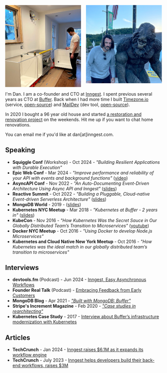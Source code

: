 <div style="display:grid; grid-template-columns:1fr 1fr; gap: 1rem;">
  <img src="/images/about-dan-kitchen.jpg" alt="Building a kitchen"/>
  <img src="/images/about-dan-sasquatch.jpg" alt="Blending in with the locals"/>
</div>

I'm Dan. I am a co-founder and CTO at [Inngest](https://www.inngest.com). I spent previous several years as CTO at [Buffer](https://buffer.com). Back when I had more time I built [Timezone.io](https://timezone.io) (service, [open-source](https://github.com/timezoneio/timezoneio)) and [MailDev](https://maildev.github.io/maildev/) (dev tool, [open-source](https://github.com/maildev/maildev)).

In 2020 I bought a 96 year old house and started [a restoration and renovation project](https://www.instagram.com/michigancraftsman/) on the weekends. Hit me up if you want to chat home renovations.

You can email me if you'd like at dan\[at\]inngest.com.

## Speaking

- **Squiggle Conf** (Workshop) - Oct 2024 - _"Building Resilient Applications with Durable Execution"_
- **Epic Web Conf** - Mar 2024 - _"Improve performance and reliability of your API with events and background functions"_ ([video](https://www.epicweb.dev/talks/improve-performance-and-reliability-of-your-api-with-events-and-background-functions))
- **AsyncAPI Conf** - Nov 2022 - _"An Auto-Documenting Event-Driven Architecture Using Async API and Inngest"_ ([slides](https://www.slideshare.net/DanFarrelly/an-autodocumenting-eventdriven-architecture-using-async-api-and-inngest-asyncapi-conf))
- **Reactive Summit** - Oct 2022 - _"Building a Pluggable, Cloud-native Event-driven Serverless Architecture"_ ([slides](https://www.slideshare.net/DanFarrelly/building-a-pluggable-cloudnative-eventdriven-serverless-architecture))
- **MongoDB World** - 2019 - ([slides](https://www.slideshare.net/mongodb/mongodb-world-2019-lessons-learned-migrating-buffers-production-database-to-mongodb-atlas-from-mongodb-24-buffer))
- **Kubernetes NYC Meetup** - Mar 2018 - _"Kubernetes at Buffer - 2 years in"_ ([slides](https://www.slideshare.net/DanFarrelly/kubernetes-at-buffer-2-years-in))
- **KubeCon** - Nov 2016 - _"How Kubernetes Was the Secret Sauce in Our Globally Distributed Team’s Transition to Microservices"_ ([youtube](https://www.youtube.com/watch?v=EC_ZRLsw58M))
- **Docker NYC Meetup** - Oct 2016 - _"Using Docker to develop Node.js Microservices"_
- **Kubernetes and Cloud Native New York Meetup** - Oct 2016 - _"How Kubernetes was the ideal match in our globally distributed team’s transition to microservices"_

## Interviews

- **devtools.fm** (Podcast) - Jun 2024 - [Inngest, Easy Asynchronous Workflows](https://www.youtube.com/watch?v=iSgrCnk82Jw)
- **Founder Real Talk** (Podcast) - [Embracing Feedback from Early Customers](https://open.spotify.com/episode/2bufnBEcTtJq9r94tmaFEA?si=6zhIcIxHR9K_Mx4ws-gpoA)
- **MongoDB Blog** - Apr 2021 - [_"Built with MongoDB: Buffer"_](https://www.mongodb.com/blog/post/built-mongodb-buffer)
- **Stripe's Increment Magazine** - Feb 2020 - [_"Case studies in rearchitecting"_](https://increment.com/software-architecture/case-studies-in-rearchitecting/)
- **Kubernetes Case Study** - 2017 - [Interview about Buffer’s infrastructure modernization with Kubernetes](https://kubernetes.io/case-studies/buffer/)

## Articles

- **TechCrunch** - Jan 2024 - [Inngest raises $6.1M as it expands its workflow engine](https://techcrunch.com/2024/01/30/inngest-raises-6-1m-as-it-expands-its-workflow-engine/)
- **TechCrunch** - July 2023 - [Inngest helps developers build their back-end workflows, raises $3M](https://techcrunch.com/2023/07/12/inngest-helps-developers-build-their-backend-workflows-raises-3m/)
